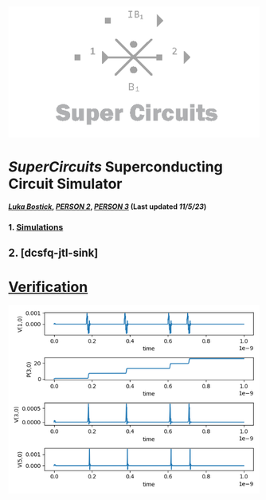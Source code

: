 ![](/img/external_image.png)

# *SuperCircuits* Superconducting Circuit Simulator
#### *[Luka Bostick](https:/ithub.com/LukaBostick)*, *[PERSON 2](https://thub.com/Person2)*, *[PERSON 3](https:/g/hub.com/Person3)* (Last updated *11/5/23*)

### 1. [Simulations](#CurrentControlledCurrentSource)
##  2. [dcsfq-jtl-sink]
# [Verification](/imulation/dcsfq_jtl_sink.md)
![](/img/ex_dcsfq_jtl_sink_figure.png)

